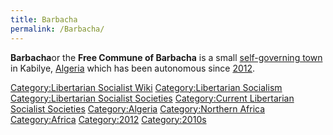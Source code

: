 ```yaml
---
title: Barbacha
permalink: /Barbacha/
---
```


**Barbacha**or the **Free Commune of Barbacha** is a small
[self-governing
town](List_of_Libertarian_Socialist_Societies "wikilink") in Kabilye,
[Algeria](Algeria "wikilink") which has been autonomous since
[2012](Timeline_of_Libertarian_Socialism_in_Northern_Africa "wikilink").

[Category:Libertarian Socialist
Wiki](Category:Libertarian_Socialist_Wiki "wikilink")
[Category:Libertarian
Socialism](Category:Libertarian_Socialism "wikilink")
[Category:Libertarian Socialist
Societies](Category:Libertarian_Socialist_Societies "wikilink")
[Category:Current Libertarian Socialist
Societies](Category:Current_Libertarian_Socialist_Societies "wikilink")
[Category:Algeria](Category:Algeria "wikilink") [Category:Northern
Africa](Category:Northern_Africa "wikilink")
[Category:Africa](Category:Africa "wikilink")
[Category:2012](Category:2012 "wikilink")
[Category:2010s](Category:2010s "wikilink")